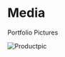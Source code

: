 # Media
Portfolio Pictures

![Productpic](https://github.com/magacek/Media/assets/70607808/a1544a4f-e764-4c4b-99dc-551a2f9e9c4f)
